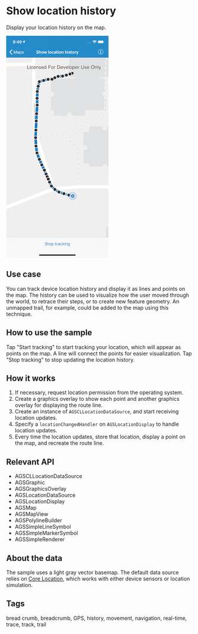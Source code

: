 # Show location history

Display your location history on the map.

![Image of show location history](show-location-history.png)

## Use case

You can track device location history and display it as lines and points on the map. The history can be used to visualize how the user moved through the world, to retrace their steps, or to create new feature geometry. An unmapped trail, for example, could be added to the map using this technique.

## How to use the sample

Tap "Start tracking" to start tracking your location, which will appear as points on the map. A line will connect the points for easier visualization. Tap "Stop tracking" to stop updating the location history.

## How it works

1. If necessary, request location permission from the operating system.
2. Create a graphics overlay to show each point and another graphics overlay for displaying the route line.
3. Create an instance of `AGSCLLocationDataSource`, and start receiving location updates.
4. Specify a `locationChangedHandler` on `AGSLocationDisplay` to handle location updates.
5. Every time the location updates, store that location, display a point on the map, and recreate the route line.

## Relevant API

* AGSCLLocationDataSource
* AGSGraphic
* AGSGraphicsOverlay
* AGSLocationDataSource
* AGSLocationDisplay
* AGSMap
* AGSMapView
* AGSPolylineBuilder
* AGSSimpleLineSymbol
* AGSSimpleMarkerSymbol
* AGSSimpleRenderer

## About the data

The sample uses a light gray vector basemap. The default data source relies on [Core Location](https://developer.apple.com/documentation/corelocation/), which works with either device sensors or location simulation.

## Tags

bread crumb, breadcrumb, GPS, history, movement, navigation, real-time, trace, track, trail
